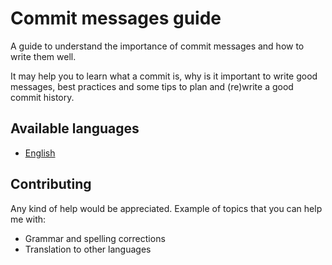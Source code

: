 # Commit messages guide

A guide to understand the importance of commit messages and how to write them well.

It may help you to learn what a commit is, why is it important to write good messages, best practices and some tips to plan and (re)write a good commit history.

## Available languages

- [English](README.md)

## Contributing

Any kind of help would be appreciated. Example of topics that you can help me with:

- Grammar and spelling corrections
- Translation to other languages
